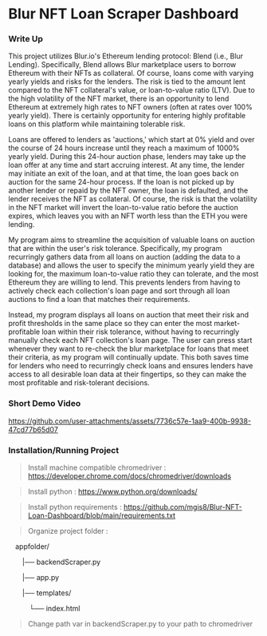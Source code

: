 # Blur NFT Loan Scraper Dashboard
### Write Up
This project utilizes Blur.io's Ethereum lending protocol: Blend (i.e., Blur Lending). Specifically, Blend allows Blur marketplace users to borrow Ethereum with their NFTs as collateral. Of course, loans come with varying yearly yields and risks for the lenders. The risk is tied to the amount lent compared to the NFT collateral's value, or loan-to-value ratio (LTV). Due to the high volatility of the NFT market, there is an opportunity to lend Ethereum at extremely high rates to NFT owners (often at rates over 100% yearly yield). There is certainly opportunity for entering highly profitable loans on this platform while maintaining tolerable risk.

Loans are offered to lenders as 'auctions,' which start at 0% yield and over the course of 24 hours increase until they reach a maximum of 1000% yearly yield. During this 24-hour auction phase, lenders may take up the loan offer at any time and start accruing interest. At any time, the lender may initiate an exit of the loan, and at that time, the loan goes back on auction for the same 24-hour process. If the loan is not picked up by another lender or repaid by the NFT owner, the loan is defaulted, and the lender receives the NFT as collateral. Of course, the risk is that the volatility in the NFT market will invert the loan-to-value ratio before the auction expires, which leaves you with an NFT worth less than the ETH you were lending.

My program aims to streamline the acquisition of valuable loans on auction that are within the user's risk tolerance. Specifically, my program recurringly gathers data from all loans on auction (adding the data to a database) and allows the user to specify the minimum yearly yield they are looking for, the maximum loan-to-value ratio they can tolerate, and the most Ethereum they are willing to lend. This prevents lenders from having to actively check each collection's loan page and sort through all loan auctions to find a loan that matches their requirements. 

Instead, my program displays all loans on auction that meet their risk and profit thresholds in the same place so they can enter the most market-profitable loan within their risk tolerance, without having to recurringly manually check each NFT collection's loan page. The user can press start whenever they want to re-check the blur marketplace for loans that meet their criteria, as my program will continually update. This both saves time for lenders who need to recurringly check loans and ensures lenders have access to all desirable loan data at their fingertips, so they can make the most profitable and risk-tolerant decisions. 

### Short Demo Video
https://github.com/user-attachments/assets/7736c57e-1aa9-400b-9938-47cd77b65d07

### Installation/Running Project
> Install machine compatible chromedriver :
https://developer.chrome.com/docs/chromedriver/downloads

> Install python :
https://www.python.org/downloads/

> Install python requirements :
https://github.com/mgis8/Blur-NFT-Loan-Dashboard/blob/main/requirements.txt

> Organize project folder :
  
&emsp;appfolder/

  &emsp;&emsp;|── backendScraper.py

  &emsp;&emsp;|── app.py
  
  &emsp;&emsp;|── templates/
  
  &emsp;&emsp;&emsp;└── index.html

> Change path var in backendScraper.py to your path to chromedriver


